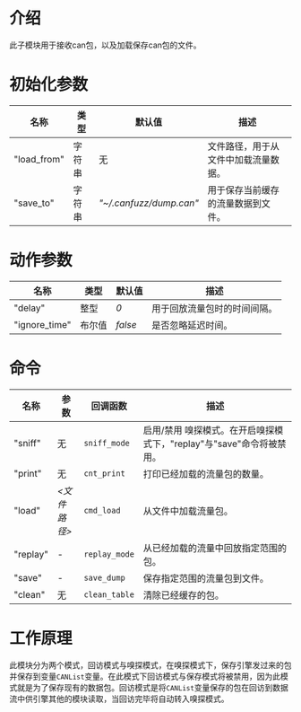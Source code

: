 # 介绍
此子模块用于接收can包，以及加载保存can包的文件。

# 初始化参数

|名称|类型|默认值|描述|
|---|----|-----|---|
|"load_from"|字符串|无|文件路径，用于从文件中加载流量数据。|
|"save_to"|字符串|*"~/.canfuzz/dump.can"*|用于保存当前缓存的流量数据到文件。|

# 动作参数

|名称|类型|默认值|描述|
|---|----|-----|---|
|"delay"|整型|*0*|用于回放流量包时的时间间隔。|
|"ignore_time"|布尔值|*false*|是否忽略延迟时间。|

# 命令

|名称|参数|回调函数|描述|
|---|----|-------|----|
|"sniff"|无|`sniff_mode`|启用/禁用 嗅探模式。在开启嗅探模式下，"replay"与"save"命令将被禁用。|
|"print"|无|`cnt_print`|打印已经加载的流量包的数量。|
|"load"|*<文件路径>*|`cmd_load`|从文件中加载流量包。|
|"replay"|*<X>-<Y>*|`replay_mode`|从已经加载的流量中回放指定范围的包。|
|"save"|*<X>-<Y>*|`save_dump`|保存指定范围的流量包到文件。|
|"clean"|无|`clean_table`|清除已经缓存的包。|

# 工作原理

此模块分为两个模式，回访模式与嗅探模式，在嗅探模式下，保存引擎发过来的包并保存到变量`CANList`变量。在此模式下回访模式与保存模式将被禁用，因为此模式就是为了保存现有的数据包。回访模式是将`CANList`变量保存的包在回访到数据流中供引擎其他的模块读取，当回访完毕将自动转入嗅探模式。